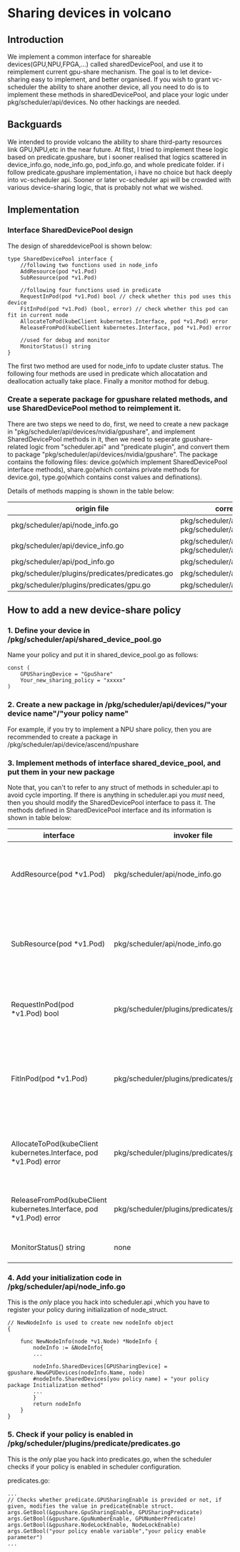 # Sharing devices in volcano

## Introduction

We implement a common interface for shareable devices(GPU,NPU,FPGA,...) called sharedDevicePool, and use it to reimplement current gpu-share mechanism. The goal is to let device-sharing easy to implement, and better organised. If you wish to grant vc-scheduler the ability to share another device, all you need to do is to implement these methods in sharedDevicePool, and place your logic under pkg/scheduler/api/devices. No other hackings are needed.

## Backguards

We intended to provide volcano the ability to share third-party resources link GPU,NPU,etc in the near future. At fitst, I tried to implement these logic based on predicate.gpushare, but i sooner realised that logics scattered in device_info.go, node_info.go, pod_info.go, and whole predicate folder. if i follow predicate.gpushare implementation, i have no choice but hack deeply into vc-scheduler api. Sooner or later vc-scheduler api will be crowded with various device-sharing logic, that is probably not what we wished.

## Implementation

### Interface SharedDevicePool design

The design of shareddevicePool is shown below:

```
type SharedDevicePool interface {
	//following two functions used in node_info
	AddResource(pod *v1.Pod)
	SubResource(pod *v1.Pod)

	//following four functions used in predicate
	RequestInPod(pod *v1.Pod) bool // check whether this pod uses this device
	FitInPod(pod *v1.Pod) (bool, error) // check whether this pod can fit in current node
	AllocateToPod(kubeClient kubernetes.Interface, pod *v1.Pod) error
	ReleaseFromPod(kubeClient kubernetes.Interface, pod *v1.Pod) error

	//used for debug and monitor
	MonitorStatus() string
}
```

The first two method are used for node_info to update cluster status. The following four methods are used in predicate which allocatation and deallocation actually take place. Finally a monitor mothod for debug.

### Create a seperate package for gpushare related methods, and use SharedDevicePool method to reimplement it.

There are two steps we need to do, first, we need to create a new package in "pkg/scheduler/api/devices/nvidia/gpushare", and implement SharedDevicePool methods in it, then we need to seperate gpushare-related logic from "scheduler.api" and "predicate plugin", and convert them to package "pkg/scheduler/api/devices/nvidia/gpushare". The package contains the following files: device.go(which implement SharedDevicePool interface methods), share.go(which contains private methods for device.go), type.go(which contains const values and definations).

Details of methods mapping is shown in the table below:

| origin file | corresponding file(s) in new package |
| ------------- | ------------- |
| pkg/scheduler/api/node_info.go | pkg/scheduler/api/devices/nvidia/gpushare/device_info.go, pkg/scheduler/api/devices/nvidia/gpushare/share.go |
| pkg/scheduler/api/device_info.go | pkg/scheduler/api/devices/nvidia/gpushare/device_info.go, pkg/scheduler/api/devices/nvidia/gpushare/share.go |
| pkg/scheduler/api/pod_info.go | pkg/scheduler/api/devices/nvidia/gpushare/share.go |
| pkg/scheduler/plugins/predicates/predicates.go | pkg/scheduler/api/devices/nvidia/gpushare/device_info.go |
| pkg/scheduler/plugins/predicates/gpu.go | pkg/scheduler/api/devices/nvidia/gpushare/share.go |

## How to add a new device-share policy

### 1. Define your device in /pkg/scheduler/api/shared_device_pool.go

Name your policy and put it in shared_device_pool.go as follows:

```
const (
	GPUSharingDevice = "GpuShare"
	Your_new_sharing_policy = "xxxxx"
)
```

### 2. Create a new package in /pkg/scheduler/api/devices/"your device name"/"your policy name"

For example, if you try to implement a NPU share policy, then you are recommended to create a package in /pkg/scheduler/api/device/ascend/npushare

### 3. Implement methods of interface shared_device_pool, and put them in your new package

Note that, you can't to refer to any struct of methods in scheduler.api to avoid cycle importing. If there is anything in scheduler.api you *must* need, then you should modify the SharedDevicePool interface to pass it.
The methods defined in SharedDevicePool interface and its information is shown in table below:

| interface | invoker file | information |
| ------------- | ------------ | ------------- |
| AddResource(pod *v1.Pod) | pkg/scheduler/api/node_info.go | Add the 'pod' and its resources into scheduler cache |
| SubResource(pod *v1.Pod) | pkg/scheduler/api/node_info.go | Delete the 'pod' and substract its resources from scheduler cache |
| RequestInPod(pod *v1.Pod) bool | pkg/scheduler/plugins/predicates/predicate.go | Check whether this 'pod' request a portion of this device |
| FitInPod(pod *v1.Pod)| pkg/scheduler/plugins/predicates/predicate.go | Check whether the portion of device this pod requests can fit in current node |
| AllocateToPod(kubeClient kubernetes.Interface, pod *v1.Pod) error | pkg/scheduler/plugins/predicates/predicate.go | Allocate the portion of this device from the current node to this pod |
| ReleaseFromPod(kubeClient kubernetes.Interface, pod *v1.Pod) error | pkg/scheduler/plugins/predicates/predicate.go | Dellocate the portion of this device from this pod |
| MonitorStatus() string | none | Used for debug and monitor | 

### 4. Add your initialization code in /pkg/scheduler/api/node_info.go

This is the *only* place you hack into scheduler.api ,which you have to register your policy during initialization of node_struct.

```
// NewNodeInfo is used to create new nodeInfo object
{

	func NewNodeInfo(node *v1.Node) *NodeInfo {
		nodeInfo := &NodeInfo{
		...

		nodeInfo.SharedDevices[GPUSharingDevice] = gpushare.NewGPUDevices(nodeInfo.Name, node)
		#nodeInfo.SharedDevices[you policy name] = "your policy package Initialization method"
		...
		}
		return nodeInfo
	}
}
```

### 5. Check if your policy is enabled in /pkg/scheduler/plugins/predicate/predicates.go

This is the *only* plae you hack into predicates.go, when the scheduler checks if your policy is enabled in scheduler configuration.

predicates.go:

```
...
// Checks whether predicate.GPUSharingEnable is provided or not, if given, modifies the value in predicateEnable struct.
args.GetBool(&gpushare.GpuSharingEnable, GPUSharingPredicate)
args.GetBool(&gpushare.GpuNumberEnable, GPUNumberPredicate)
args.GetBool(&gpushare.NodeLockEnable, NodeLockEnable)
args.GetBool("your policy enable variable","your policy enable parameter")
...
```




